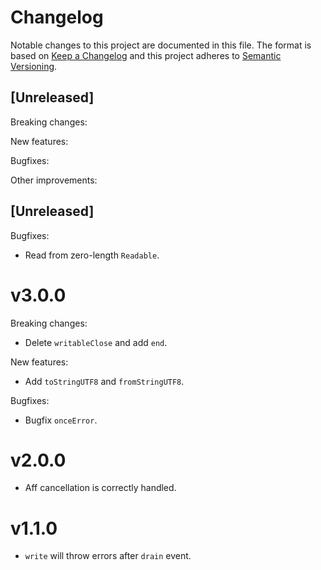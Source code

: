 # Changelog

Notable changes to this project are documented in this file. The format is based on [Keep a Changelog](https://keepachangelog.com/en/1.0.0/) and this project adheres to [Semantic Versioning](https://semver.org/spec/v2.0.0.html).

## [Unreleased]

Breaking changes:

New features:

Bugfixes:

Other improvements:

## [Unreleased]

Bugfixes:

* Read from zero-length `Readable`.

# v3.0.0

Breaking changes:

* Delete `writableClose` and add `end`.

New features:

* Add `toStringUTF8` and `fromStringUTF8`.

Bugfixes:

* Bugfix `onceError`.

# v2.0.0

* Aff cancellation is correctly handled.

# v1.1.0

* `write` will throw errors after `drain` event.
